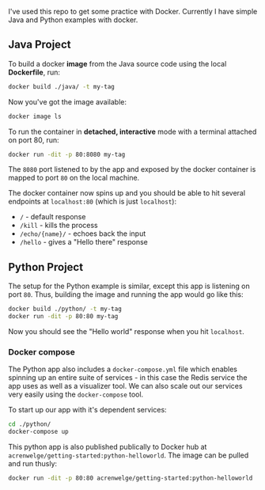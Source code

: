 I've used this repo to get some practice with Docker.
Currently I have simple Java and Python examples with docker.

## Java Project
To build a docker **image** from the Java source code using the local **Dockerfile**, run:

```bash
docker build ./java/ -t my-tag
```

Now you've got the image available:

```bash
docker image ls
```

To run the container in **detached, interactive** mode with a terminal attached on port 80, run:

```bash
docker run -dit -p 80:8080 my-tag
```

The `8080` port listened to by the app and exposed by the docker container is mapped to port `80` on the local machine.

The docker container now spins up and you should be able to hit several endpoints at `localhost:80` (which is just `localhost`):
* `/` - default response
* `/kill` - kills the process
* `/echo/{name}/` - echoes back the input
* `/hello` - gives a "Hello there" response

## Python Project

The setup for the Python example is similar, except this app is listening on port `80`.
Thus, building the image and running the app would go like this:

```bash
docker build ./python/ -t my-tag
docker run -dit -p 80:80 my-tag
```

Now you should see the "Hello world" response when you hit `localhost`.

### Docker compose

The Python app also includes a `docker-compose.yml` file which enables spinning up an entire suite of services - in
this case the Redis service the app uses as well as a visualizer tool. We can also scale out our services very easily
using the `docker-compose` tool.

To start up our app with it's dependent services:

```bash
cd ./python/
docker-compose up
```

This python app is also published publically to Docker hub at `acrenwelge/getting-started:python-helloworld`. The image can be pulled and run thusly:

```bash
docker run -dit -p 80:80 acrenwelge/getting-started:python-helloworld
```

